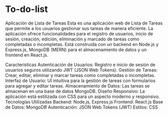 # To-do-list
Aplicación de Lista de Tareas
Esta es una aplicación web de Lista de Tareas que permite a los usuarios gestionar sus tareas de manera eficiente. La aplicación ofrece funcionalidades para el registro de usuarios, inicio de sesión, creación, edición, eliminación y marcado de tareas como completadas o incompletas. Está construida con un backend en Node.js y Express.js, MongoDB (MERN) para el almacenamiento de datos y un frontend en React.js.

Características
Autenticación de Usuarios: Registro e inicio de sesión de usuarios seguros utilizando JWT (JSON Web Tokens).
Gestión de Tareas: Crear, editar, eliminar y marcar tareas como completadas o incompletas.
Interfaz de Usuario: UI intuitiva para la gestión de tareas con formularios para agregar y editar tareas.
Almacenamiento de Datos: Las tareas se almacenan en una base de datos MongoDB.
Diseño Responsivo: La aplicación está estilizada con CSS para un aspecto moderno y responsivo.
Tecnologías Utilizadas
Backend: Node.js, Express.js
Frontend: React.js
Base de Datos: MongoDB
Autenticación: JSON Web Tokens (JWT)
Estilos: CSS
